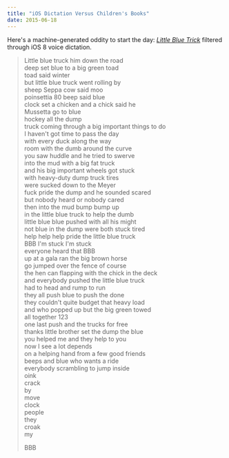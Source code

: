 ```yaml
---
title: "iOS Dictation Versus Children's Books"
date: 2015-06-18
---
```


Here's a machine-generated oddity to start the day: [_Little Blue Trick_][1] filtered through iOS 8 voice dictation.

> Little blue truck him down the road  
> deep set blue to a big green toad  
> toad said winter  
> but little blue truck went rolling by  
> sheep Seppa cow said moo  
> poinsettia 80 beep said blue  
> clock set a chicken
> and a chick said he  
> Mussetta go to blue  
> hockey all the dump  
> truck coming through a
> big important things to do  
> I haven't got time to pass the day  
> with every duck along the way  
> room with the dumb around the curve  
> you saw huddle and he tried to swerve  
> into the mud with a big fat truck  
> and his big important wheels got stuck  
> with heavy-duty dump truck tires  
> were sucked down to the Meyer  
> fuck pride the dump and he sounded scared  
> but nobody heard or nobody cared  
> then into the mud bump bump up  
> in the little blue truck to help the dumb  
> little blue blue pushed with all his might  
> not blue in the dump were both stuck tired  
> help help help pride the little blue truck  
> BBB I'm stuck I'm stuck  
> everyone heard that BBB  
> up at a gala ran the big brown horse  
> go jumped over the fence of course  
> the hen can flapping with the chick in the deck  
> and everybody pushed the little blue truck  
> had to head and rump to run  
> they all push blue to push the done  
> they couldn't quite budget that heavy load  
> and who popped up but the big green towed  
> all together 123  
> one last push and the trucks for free  
> thanks little brother set the dump the blue  
> you helped me and they help to you  
> now I see a lot depends  
> on a helping hand from a few good friends  
> beeps and blue who wants a ride  
> everybody scrambling to jump inside  
> oink  
> crack  
> by  
> move  
> clock  
> people  
> they  
> croak  
> my
>
> BBB

[1]: http://www.amazon.com/Little-Blue-Truck-Board-Book/dp/054405685X/ref=sr_1_5?ie=UTF8&qid=1434628280&sr=8-5&keywords=little+blue+truck
